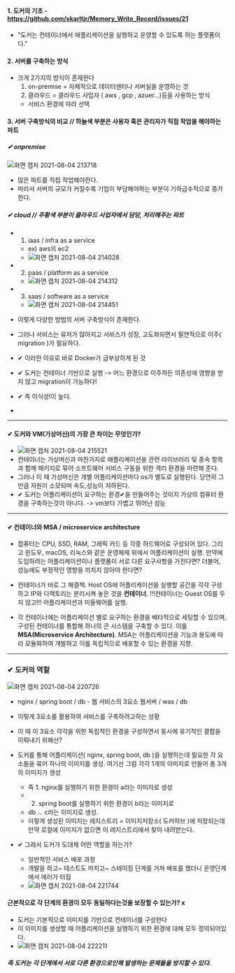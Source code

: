 #### 1. 도커의 기초 - https://github.com/skarltjr/Memory_Write_Record/issues/21
- "도커는 컨테이너에서 애플리케이션을 실행하고 운영할 수 있도록 하는 플랫폼이다."
#### 2. 서버를 구축하는 방식
   - 크게 2가지의 방식이 존재한다
      1) on-premise = 자체적으로 데이터센터나 서버실을 운영하는 것
      2) 클라우드 = 클라우드 사업자 ( aws , gcp , azuer...)등을 사용하는 방식
      - 서비스 환경에 따라 선택
#### 3. 서버 구축방식의 비교   // 하늘색 부분은 사용자 혹은 관리자가 직접 작업을 해야하는 파트
##### ✔︎  onpremise
![화면 캡처 2021-08-04 213718](https://user-images.githubusercontent.com/62214428/128181857-08bf9d89-7d98-4332-b4dc-9d3e0800fcbb.png)
   - 많은 파트를 직접 작업해야한다.
   - 따라서 서버의 규모가 커질수록 기업이 부담해야하는 부분이 기하급수적으로 증가한다.

##### ✔︎  cloud  // 주황색 부분이 클라우드 사업자에서 담당, 처리해주는 파트
   - 1. iaas / infra as a service
     - ex) aws의 ec2
     - ![화면 캡처 2021-08-04 214028](https://user-images.githubusercontent.com/62214428/128182252-284ade73-6bb1-4957-b29b-d3e144a53845.png)
   - 2. paas / platform as a service
     - ![화면 캡처 2021-08-04 214312](https://user-images.githubusercontent.com/62214428/128182661-fc726c8f-cb60-4ce6-86b3-83b503ceda4f.png)
   - 3. saas / software as a service
     - ![화면 캡처 2021-08-04 214451](https://user-images.githubusercontent.com/62214428/128182847-96ae9e31-303e-405c-92f7-99c06f3c2e13.png)

 
- 이렇게 다양한 방법의 서버 구축방식이 존재한다.
- 그러나 서비스는 유저가 많아지고 서비스가 성장, 고도화되면서 필연적으로 이주( migration )가 필요하다. 
- ✔︎ 이러한 이유로 바로 Docker가 급부상하게 된 것
- ✔︎ 도커는 컨테이너 기반으로 실행 -> 어느 환경으로 이주하든 의존성에 영향을 받지 않고 migration이 가능하다!  
- ✔︎ 즉 이식성!이 높다.
- 
------------------

#### ✔︎ 도커와 VM(가상머신)의 가장 큰 차이는 무엇인가?
- ![화면 캡처 2021-08-04 215521](https://user-images.githubusercontent.com/62214428/128184309-3aa3ec76-c2b8-4f03-ba61-dd2d14460435.png)
- 컨테이너는 가상머신과 마찬가지로 애플리케이션을 관련 라이브러리 및 종속 항목과 함께 패키지로 묶어 소프트웨어 서비스 구동을 위한 격리 환경을 마련해 준다.
- 그러나 이 때 가상머신은 개별 어플리케이션마다 os가 별도로 실행된다. 당연히 그만큼 자원이 소모되며 속도,성능이 저하된다.
- ✔︎ 도커는 어플리케이션이 요구하는 환경✔︎을 만들어주는 것이지 가상의 컴퓨터 환경을 구축하는것이 아니다. -> vm보다 가볍고 뛰어난 성능

-------------------

#### ✔︎ 컨테이너와 MSA / microservice architecture
- 컴퓨터는 CPU, SSD, RAM, 그래픽 카드 등 각종 하드웨어로 구성되어 있다. 그리고 윈도우, macOS, 리눅스와 같은 운영체제 위에서 어플리케이션이 실행. 만약에 도입하려는 어플리케이션이나 플랫폼이 서로 다른 요구사항을 가진다면? 더불어, 성능에도 부정적인 영향을 끼치지 않아야 한다면?

- 컨테이너가 바로 그 해결책. Host OS에 어플리케이션을 실행할 공간을 각각 구성하고 IP와 디렉토리는 분리시켜 놓은 것을 **컨테이너**. !!!컨테이너는 Guest OS를 두지 않고!!! 어플리케이션과 미들웨어를 실행. 

- 각 컨테이너에는 어플리케이션 별로 요구하는 환경을 배타적으로 세팅할 수 있으며, 구성된 컨테이너를 통합해 하나의 큰 시스템을 구축할 수 있다. 이를 **MSA(Microservice Architecture)**. MSA는 어플리케이션을 기능과 용도에 따라 모듈화하여 개발하고 이를 독립적으로 배포할 수 있는 환경을 지향.

----------------


### ✔︎ 도커의 역할
![화면 캡처 2021-08-04 220726](https://user-images.githubusercontent.com/62214428/128186041-ba86a1a7-038b-499a-8a2c-59f3b42d57aa.png)
- nginx / spring boot / db  - 웹 서비스의 3요소 웹서버 / was / db
- 이렇게 3요소를 활용하여 서비스를 구축하려고하는 상황
- 이 때 이 3요소 각각을 위한 독립적인 환경을 구성하면서 동시에 유기적인 결합을 이뤄내기 위해선?
- 도커를 통해 어플리케이션( nginx, spring boot, db )을 실행하는데 필요한 각 요소들을 묶어 하나의 이미지를 생성. 여기선 그럼 각각 1개의 이미지로 만들어 총 3개의 이미지가 생성
   - 즉 1. nginx를 실행하기 위한 환경이 a라는 이미지로 생성
   - 2. spring boot를 실행하기 위한 환경이 b라는 이미지로
   - db ... c라는 이미지로 생성.
   - 이렇게 생성된 이미지는 레지스트리 = 이미지저장소( 도커허브 )에 저장되는데 만약 로컬에 이미지가 없으면 이 레지스트리에서 찾아 내려받는다.


-  ✔︎ 그래서 도커가 도대체 어떤 역할을 하는가?
   - 일반적인 서비스 배포 과정
   - 개발을 하고~ 테스트도 마치고~ 스테이징 단계를 거쳐 배포를 했더니 운영단계에서 에러가 터짐
   - ![화면 캡처 2021-08-04 221744](https://user-images.githubusercontent.com/62214428/128187739-346e7e39-7189-47c4-9462-314bf375c501.png)
#### 근본적으로 각 단계의 환경이 모두 동일하다는것을 보장할 수 있는가? x 
   - 도커는 기본적으로 이미지를 기반으로 컨테이너를 구성한다
   - 이 이미지를 생성할 때 어플리케이션을 실행하기 위한 환경에 대해 모두 정의되어있다.
   - ![화면 캡처 2021-08-04 222211](https://user-images.githubusercontent.com/62214428/128188531-e2a7cf1b-756f-49e1-80f9-ec65dc94473f.png)
##### 즉 도커는 각 단계에서 서로 다른 환경으로인해 발생하는 문제들을 방지할 수 있다.
